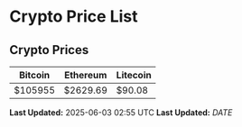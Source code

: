 # Crypto Price List

## Crypto Prices
| Bitcoin | Ethereum | Litecoin |
| ------- | -------- | -------- |
| $105955 | $2629.69 | $90.08 |
**Last Updated:** 2025-06-03 02:55 UTC
**Last Updated:** $DATE$
